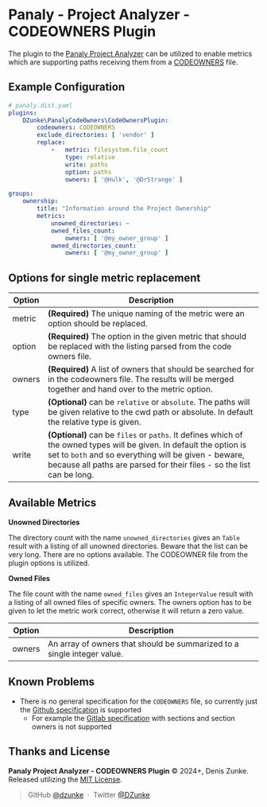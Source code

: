 # Panaly - Project Analyzer - CODEOWNERS Plugin

The plugin to the [Panaly Project Analyzer](https://github.com/DZunke/panaly) can be utilized to enable metrics which
are supporting paths receiving them from
a [CODEOWNERS](https://docs.github.com/en/repositories/managing-your-repositorys-settings-and-features/customizing-your-repository/about-code-owners)
file.

## Example Configuration

```yaml
# panaly.dist.yaml
plugins:
    DZunke\PanalyCodeOwners\CodeOwnersPlugin:
        codeowners: CODEOWNERS
        exclude_directories: [ 'vendor' ]
        replace:
            -   metric: filesystem.file_count
                type: relative
                write: paths
                option: paths
                owners: [ '@Hulk', '@DrStrange' ]

groups:
    ownership:
        title: "Information around the Project Ownership"
        metrics:
            unowned_directories: ~
            owned_files_count:
                owners: [ '@my_owner_group' ]
            owned_directories_count:
                owners: [ '@my_owner_group' ]
```

## Options for single metric replacement

| Option | Description                                                                                                                                                                                                                                           |
|--------|-------------------------------------------------------------------------------------------------------------------------------------------------------------------------------------------------------------------------------------------------------|
| metric | **(Required)** The unique naming of the metric were an option should be replaced.                                                                                                                                                                     | 
| option | **(Required)** The option in the given metric that should be replaced with the listing parsed from the code owners file.                                                                                                                              | 
| owners | **(Required)** A list of owners that should be searched for in the codeowners file. The results will be merged together and hand over to the metric option.                                                                                           | 
| type   | **(Optional)** can be `relative` or `absolute`. The paths will be given relative to the cwd path or absolute. In default the relative type is given.                                                                                                  |
| write  | **(Optional)** can be `files` or `paths`. It defines which of the owned types will be given. In default the option is set to `both` and so everything will be given - beware, because all paths are parsed for their files - so the list can be long. |

## Available Metrics

**Unowned Directories**

The directory count with the name `unowned_directories` gives an `Table` result with a listing of all unowned directories.
Beware that the list can be very long. There are no options available. The CODEOWNER file from the plugin options is utilized.

**Owned Files**

The file count with the name `owned_files` gives an `IntegerValue` result with a listing of all owned files of specific owners.
The owners option has to be given to let the metric work correct, otherwise it will return a zero value.

| Option | Description                                                             |
|--------|-------------------------------------------------------------------------|
| owners | An array of owners that should be summarized to a single integer value. | 

## Known Problems

* There is no general specification for the `CODEOWNERS` file, so currently just
  the [Github specification](https://docs.github.com/en/repositories/managing-your-repositorys-settings-and-features/customizing-your-repository/about-code-owners)
  is supported
    * For example the [Gitlab specification](https://docs.gitlab.com/ee/user/project/codeowners/reference.html) with
      sections and section owners is not supported

## Thanks and License

**Panaly Project Analyzer - CODEOWNERS Plugin** © 2024+, Denis Zunke. Released utilizing
the [MIT License](https://mit-license.org/).

> GitHub [@dzunke](https://github.com/DZunke) &nbsp;&middot;&nbsp;
> Twitter [@DZunke](https://twitter.com/DZunke)
